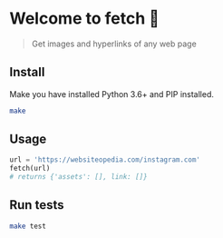# Welcome to fetch 👋

> Get images and hyperlinks of any web page

## Install

Make you have installed Python 3.6+ and PIP installed.

```sh
make
```

## Usage

```python
url = 'https://websiteopedia.com/instagram.com'
fetch(url)
# returns {'assets': [], link: []}
```

## Run tests

```sh
make test
```
